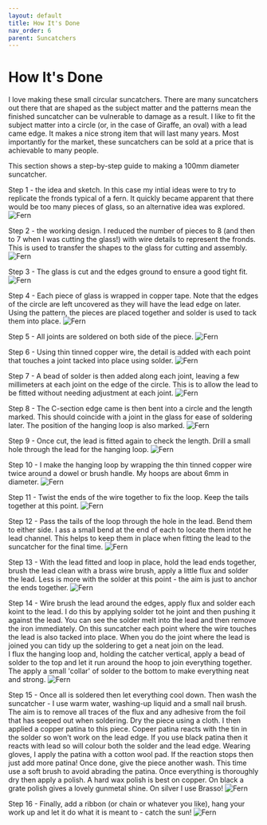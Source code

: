 ```yaml
---
layout: default
title: How It's Done
nav_order: 6
parent: Suncatchers
---
```


# How It's Done

I love making these small circular suncatchers. There are many suncatchers out there that are shaped as the subject matter and the patterns mean the finished suncatcher can be vulnerable to damage as a result. I like to fit the subject matter into a circle (or, in the case of Giraffe, an oval) with a lead came edge. It makes a nice strong item that will last many years. Most importantly for the market, these suncatchers can be sold at a price that is achievable to many people.

This section shows a step-by-step guide to making a 100mm diameter suncatcher.

Step 1 - the idea and sketch. In this case my intial ideas were to try to replicate the fronds typical of a fern. It quickly became apparent that there would be too many pieces of glass, so an alternative idea was explored.
![Fern](/images/Fern1.jpg)

Step 2 - the working design. I reduced the number of pieces to 8 (and then to 7 when I was cutting the glass!) with wire details to represent the fronds. This is used to transfer the shapes to the glass for cutting and assembly.
![Fern](/images/Fern2.jpg)

Step 3 - The glass is cut and the edges ground to ensure a good tight fit.
![Fern](/images/Fern3.jpg)


Step 4 - Each piece of glass is wrapped in copper tape. Note that the edges of the circle are left uncovered as they will have the lead edge on later. Using the pattern, the pieces are placed together and solder is used to tack them into place.
![Fern](/images/Fern4.jpg)


Step 5 - All joints are soldered on both side of the piece.
![Fern](/images/Fern5.jpg)


Step 6 - Using thin tinned copper wire, the detail is added with each point that touches a joint tacked into place using solder.
![Fern](/images/Fern6.jpg)


Step 7 - A bead of solder is then added along each joint, leaving a few millimeters at each joint on the edge of the circle. This is to allow the lead to be fitted without needing adjustment at each joint.
![Fern](/images/Fern7.jpg)


Step 8 - The C-section edge came is then bent into a circle and the length marked. This should coincide with a joint in the glass for ease of soldering later. The position of the hanging loop is also marked. 
![Fern](/images/Fern8.jpg)


Step 9 - Once cut, the lead is fitted again to check the length. Drill a small hole through the lead for the hanging loop.
![Fern](/images/Fern9.jpg)


Step 10 - I make the hanging loop by wrapping the thin tinned copper wire twice around a dowel or brush handle. My hoops are about 6mm in diameter. 
![Fern](/images/Fern10.jpg)


Step 11 - Twist the ends of the wire together to fix the loop. Keep the tails together at this point.
![Fern](/images/Fern11.jpg)


Step 12 - Pass the tails of the loop through the hole in the lead. Bend them to either side. I ass a small bend at the end of each to locate them intot he lead channel. This helps to keep them in place when fitting the lead to the suncatcher for the final time.
![Fern](/images/Fern12.jpg)


Step 13 - With the lead fitted and loop in place, hold the lead ends together, brush the lead clean with a brass wire brush, apply a little flux and solder the lead. Less is more with the solder at this point - the aim is just to anchor the ends together.
![Fern](/images/Fern13.jpg)


Step 14 - Wire brush the lead around the edges, apply flux and solder each koint to the lead. I do this by applying solder tot he joint and then pushing it against the lead. You can see the solder melt into the lead and then remove the iron immediately. On this suncatcher each point where the wire touches the lead is also tacked into place. When you do the joint where the lead is joined you can tidy up the soldering to get a neat join on the lead.  
I flux the hanging loop and, holding the catcher vertical, apply a bead of solder to the top and let it run around the hoop to join everything together. The apply a small 'collar' of solder to the bottom to make everything neat and strong.
![Fern](/images/Fern14.jpg)


Step 15 - Once all is soldered then let everything cool down. Then wash the suncatcher - I use warm water, washing-up liquid and a small nail brush. The aim is to remove all traces of the flux and any adhesive from the foil that has seeped out when soldering. Dry the piece using a cloth.
I then applied a copper patina to this piece. Copeer patina reacts with the tin in the solder so won't work on the lead edge. If you use black patina then it reacts with lead so will colour both the solder and the lead edge. Wearing gloves, I apply the patina with a cotton wool pad. If the reaction stops then just add more patina! Once done, give the piece another wash. This time use a soft brush to avoid abrading the patina.
Once everything is thoroughly dry then apply a polish. A hard wax polish is best on copper. On black a grate polish gives a lovely gunmetal shine. On silver I use Brasso!
![Fern](/images/Fern15.jpg)


Step 16 - Finally, add a ribbon (or chain or whatever you like), hang your work up and let it do what it is meant to - catch the sun!
![Fern](/images/Fern16.jpg)


